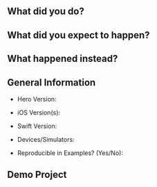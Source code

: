 <!--
ℹ We use Github issues for bug reports, feature requests, general support, and questions about the library.

Please fill out this template when filing an issue.
-->

## What did you do?

<!-- Please replace this with what you did. -->

## What did you expect to happen?

<!-- Please replace this with what you expected to happen. -->

##  What happened instead?

<!-- Please replace this with of what happened instead. -->

## General Information

* Hero Version:

* iOS Version(s):

* Swift Version:

* Devices/Simulators:

* Reproducible in Examples? (Yes/No):

## Demo Project

<!-- Please link to or upload a project we can download that reproduces the issue. -->




